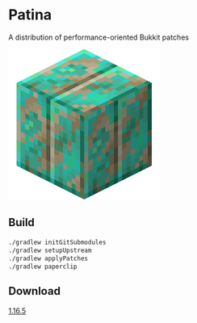 # Patina

A distribution of performance-oriented Bukkit patches

![logo](logo.png)

## Build

```
./gradlew initGitSubmodules
./gradlew setupUpstream
./gradlew applyPatches
./gradlew paperclip
```

## Download

[1.16.5](https://github.com/foss-mc/Patina/raw/releases/1.16.5/1.16.5-paperclip.jar)
